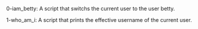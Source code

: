 0-iam_betty: A script that switchs the current user to the user betty.

1-who_am_i: A script that prints the effective username of the current user.
